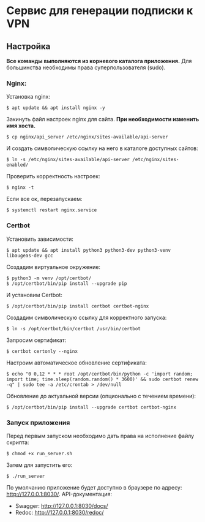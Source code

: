 # Сервис для генерации подписки к VPN

## Настройка
**Все команды выполняются из корневого каталога приложения.**
Для большинства необходимы права суперпользователя (sudo).

### Nginx:
Установка nginx:
```commandline
$ apt update && apt install nginx -y
```
Закинуть файл настроек nginx для сайта. **При необходимости изменить имя хоста.**
```commandline
$ cp nginx/api_server /etc/nginx/sites-available/api-server
```
И создать символическую ссылку на него в каталоге доступных сайтов:
```commandline
$ ln -s /etc/nginx/sites-available/api-server /etc/nginx/sites-enabled/
```
Проверить корректность настроек:
```commandline
$ nginx -t
```
Если все ок, перезапускаем:
```commandline
$ systemctl restart nginx.service
```

### Certbot
Установить зависимости:
```commandline
$ apt update && apt install python3 python3-dev python3-venv libaugeas-dev gcc
```
Создадим виртуальное окружение:
```commandline
$ python3 -m venv /opt/certbot/
$ /opt/certbot/bin/pip install --upgrade pip
```
И установим Certbot:
```commandline
$ /opt/certbot/bin/pip install certbot certbot-nginx
```
Создадим символическую ссылку для корректного запуска:
```commandline
$ ln -s /opt/certbot/bin/certbot /usr/bin/certbot
```
Запросим сертификат:
```commandline
$ certbot certonly --nginx
```
Настроим автоматическое обновление сертификата:
```commandline
$ echo "0 0,12 * * * root /opt/certbot/bin/python -c 'import random; import time; time.sleep(random.random() * 3600)' && sudo certbot renew -q" | sudo tee -a /etc/crontab > /dev/null
```
Обновление до актуальной версии (опционально с течением времени):
```commandline
$ /opt/certbot/bin/pip install --upgrade certbot certbot-nginx
```

### Запуск приложения
Перед первым запуском необходимо дать права на исполнение файлу скрипта:
```commandline
$ chmod +x run_server.sh
```

Затем для запустить его:
```commandline
$ ./run_server
```

По умолчанию приложение будет доступно в браузере по адресу: http://127.0.0.1:8030/.
API-документация:
* Swagger: http://127.0.0.1:8030/docs/
* Redoc: http://127.0.0.1:8030/redoc/